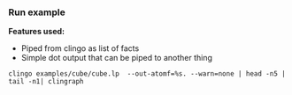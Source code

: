 ### Run example

**Features used:**
- Piped from clingo as list of facts
- Simple dot output that can be piped to another thing

`clingo examples/cube/cube.lp  --out-atomf=%s. --warn=none | head -n5 | tail -n1| clingraph`
